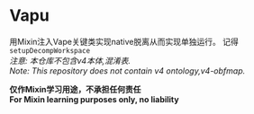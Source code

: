 # Vapu
用Mixin注入Vape关键类实现native脱离从而实现单独运行。
记得`setupDecompWorkspace`  
*注意: 本仓库不包含v4本体,混淆表.*  
*Note: This repository does not contain v4 ontology,v4-obfmap.*

**仅作Mixin学习用途，不承担任何责任**  
**For Mixin learning purposes only, no liability**